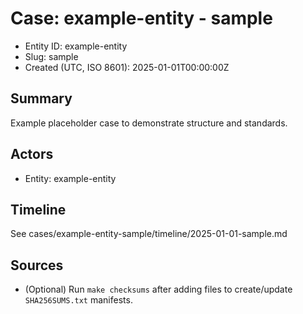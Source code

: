 # Case: example-entity - sample

- Entity ID: example-entity
- Slug: sample
- Created (UTC, ISO 8601): 2025-01-01T00:00:00Z

## Summary
Example placeholder case to demonstrate structure and standards.

## Actors
- Entity: example-entity

## Timeline
See cases/example-entity-sample/timeline/2025-01-01-sample.md

## Sources
- (Optional) Run `make checksums` after adding files to create/update `SHA256SUMS.txt` manifests.

